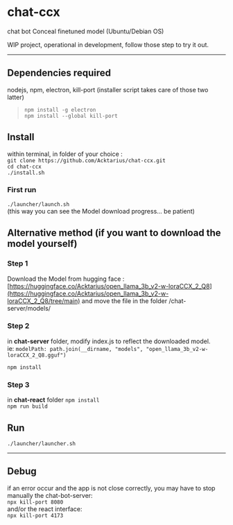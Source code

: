 # chat-ccx
chat bot Conceal finetuned model (Ubuntu/Debian OS)

WIP project, operational in development, follow those step to try it out.

---

## Dependencies required
nodejs, npm, electron, kill-port  (installer script takes care of those two latter)  
> `npm install -g electron`  
> `npm install --global kill-port`  

## Install
within terminal, in folder of your choice :  
`git clone https://github.com/Acktarius/chat-ccx.git`   
`cd chat-ccx`  
`./install.sh`  

### First run
`./launcher/launch.sh`  
(this way you can see the Model download progress... be patient)


## Alternative method (if you want to download the model yourself)

### Step 1
Download the Model from hugging face :
[https://huggingface.co/Acktarius/open_llama_3b_v2-w-loraCCX_2_Q8](https://huggingface.co/Acktarius/open_llama_3b_v2-w-loraCCX_2_Q8/tree/main)
and move the file in the folder /chat-server/models/

### Step 2
in **chat-server** folder, modify index.js to reflect the downloaded model.  
ie: `modelPath: path.join(__dirname, "models", "open_llama_3b_v2-w-loraCCX_2_Q8.gguf")`

`npm install`  

### Step 3
in **chat-react** folder
`npm install`  
`npm run build `  


## Run
`./launcher/launcher.sh` 

---

## Debug
if an error occur and the app is not close correctly,
you may have to stop manually the chat-bot-server:  
`npx kill-port 8080`  
and/or the react interface:  
`npx kill-port 4173`  